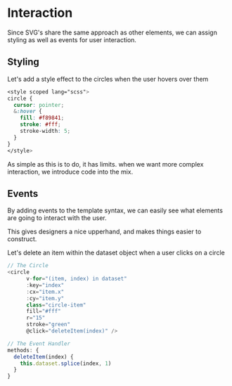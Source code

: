 # Interaction

Since SVG's share the same approach as other elements, we can assign styling as well as events for user interaction.

## Styling

Let's add a style effect to the circles when the user hovers over them

```css
<style scoped lang="scss">
circle {
  cursor: pointer;
  &:hover {
    fill: #f89841;
    stroke: #fff;
    stroke-width: 5;
  }
}
</style>
```

As simple as this is to do, it has limits. when we want more complex interaction, we introduce code into the mix.

## Events

By adding events to the template syntax, we can easily see what elements are going to interact with the user.

This gives designers a nice upperhand, and makes things easier to construct.

Let's delete an item within the dataset object when a user clicks on a circle

```javascript
// The Circle
<circle
      v-for="(item, index) in dataset"
      :key="index"
      :cx="item.x"
      :cy="item.y"
      class="circle-item"
      fill="#fff"
      r="15"
      stroke="green"
      @click="deleteItem(index)" />

// The Event Handler
methods: {
  deleteItem(index) {
    this.dataset.splice(index, 1)
  }
}
```
